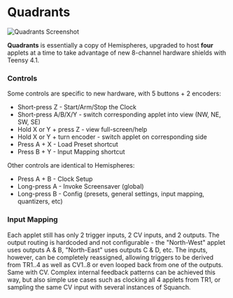 # Quadrants

![Quadrants Screenshot](img/quadrants.png)

**Quadrants** is essentially a copy of Hemispheres, upgraded to host **four** applets at a time to take advantage of new 8-channel hardware shields with Teensy 4.1.

### Controls

Some controls are specific to new hardware, with 5 buttons + 2 encoders:
* Short-press Z - Start/Arm/Stop the Clock
* Short-press A/B/X/Y - switch corresponding applet into view (NW, NE, SW, SE)
* Hold X or Y + press Z - view full-screen/help
* Hold X or Y + turn encoder - switch applet on corresponding side
* Press A + X - Load Preset shortcut
* Press B + Y - Input Mapping shortcut

Other controls are identical to Hemispheres:
* Press A + B - Clock Setup
* Long-press A - Invoke Screensaver (global)
* Long-press B - Config (presets, general settings, input mapping, quantizers, etc)

### Input Mapping

Each applet still has only 2 trigger inputs, 2 CV inputs, and 2 outputs.
The output routing is hardcoded and not configurable - the "North-West" applet uses outputs A & B, "North-East" uses outputs C & D, etc.
The inputs, however, can be completely reassigned, allowing triggers to be derived from TR1..4 as well as CV1..8 or even looped back from one of the outputs. Same with CV. Complex internal feedback patterns can be achieved this way, but also simple use cases such as clocking all 4 applets from TR1, or sampling the same CV input with several instances of Squanch.
